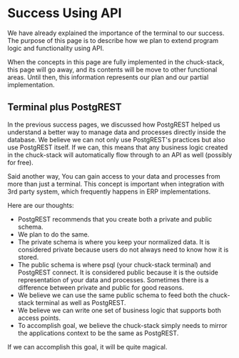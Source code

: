 # Success Using API

We have already explained the importance of the terminal to our success. The purpose of this page is to describe how we plan to extend program logic and functionality using API.

When the concepts in this page are fully implemented in the chuck-stack, this page will go away, and its contents will be move to other functional areas. Until then, this information represents our plan and our partial implementation.

## Terminal plus PostgREST

In the previous success pages, we discussed how PostgREST helped us understand a better way to manage data and processes directly inside the database. We believe we can not only use PostgREST's practices but also use PostgREST itself. If we can, this means that any business logic created in the chuck-stack will automatically flow through to an API as well (possibly for free). 

Said another way, You can gain access to your data and processes from more than just a terminal. This concept is important when integration with 3rd party system, which frequently happens in ERP implementations.

Here are our thoughts:

- PostgREST recommends that you create both a private and public schema.
- We plan to do the same.
- The private schema is where you keep your normalized data. It is considered private because users do not always need to know how it is stored.
- The public schema is where psql (your chuck-stack terminal) and PostgREST connect. It is considered public because it is the outside representation of your data and processes. Sometimes there is a difference between private and public for good reasons.
- We believe we can use the same public schema to feed both the chuck-stack terminal as well as PostgREST.
- We believe we can write one set of business logic that supports both access points.
- To accomplish goal, we believe the chuck-stack simply needs to mirror the applications context to be the same as PostgREST.

If we can accomplish this goal, it will be quite magical.
